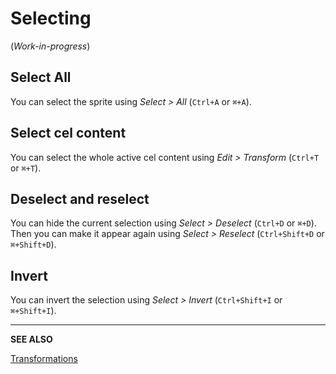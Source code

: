 # Selecting

(*Work-in-progress*)

## Select All

You can select the sprite using *Select > All*
(`Ctrl+A` or `⌘+A`).

## Select cel content

You can select the whole active cel content using *Edit > Transform*
(`Ctrl+T` or `⌘+T`).

## Deselect and reselect

You can hide the current selection using *Select > Deselect*
(`Ctrl+D` or `⌘+D`). Then you can make it appear again using
*Select > Reselect* (`Ctrl+Shift+D` or `⌘+Shift+D`).

## Invert

You can invert the selection using
*Select > Invert* (`Ctrl+Shift+I` or `⌘+Shift+I`).

---

**SEE ALSO**

[Transformations](transformations.md)
